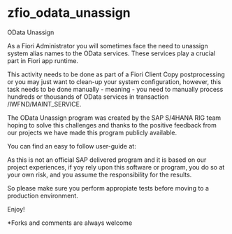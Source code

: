 # zfio_odata_unassign
OData Unassign

As a Fiori Administrator you will sometimes face the need to unassign system alias names to the OData services. These services  play a crucial part in Fiori app runtime.

This activity needs to be done as part of a Fiori Client Copy postprocessing or you may just want to clean-up your system configuration, however, this task needs to be done manually - meaning - you need to manually process hundreds or thousands of OData services in transaction /IWFND/MAINT_SERVICE.

The OData Unassign program was created by the SAP S/4HANA RIG team hoping to solve this challenges and thanks to the positive feedback from our projects we have made this program publicly available.

You can find an easy to follow user-guide at: 

As this is not an official SAP delivered program and it is based on our project experiences, if yoy rely upon this software or program, you do so at your own risk, and you assume the responsibility for the results.

So please make sure you perform appropiate tests before moving to a production environment.

Enjoy!

*Forks and comments are always welcome

